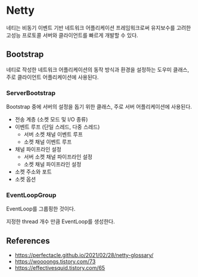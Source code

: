 # Netty

네티는 비동기 이벤트 기반 네트워크 어플리케이션 프레임워크로써 유지보수를 고려한 고성능 프로토콜 서버와 클라이언트를 빠르게 개발할 수 있다.

## Bootstrap

네티로 작성한 네트워크 어플리케이션의 동작 방식과 환경을 설정하는 도우미 클래스, 주로 클라이언트 어플리케이션에 사용된다.

### ServerBootstrap

Bootstrap 중에 서버의 설정을 돕기 위한 클래스, 주로 서버 어플리케이션에 사용된다.

- 전송 계층 (소켓 모드 및 I/O 종류)
- 이벤트 루프 (단일 스레드, 다중 스레드)
    - 서버 소켓 채널 이벤트 루프
    - 소켓 채널 이벤트 루프
- 채널 파이프라인 설정
    - 서버 소켓 채널 파이프라인 설정
    - 소켓 채널 파이프라인 설정
- 소켓 주소와 포트
- 소켓 옵션

### EventLoopGroup

EventLoop를 그룹핑한 것이다.

지정한 thread 개수 만큼 EventLoop를 생성한다.

## References

- https://perfectacle.github.io/2021/02/28/netty-glossary/
- https://woooongs.tistory.com/73
- https://effectivesquid.tistory.com/65